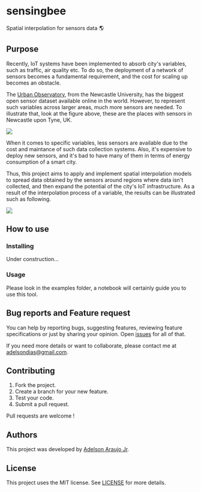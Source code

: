 # sensingbee

Spatial interpolation for sensors data :earth_americas:

## Purpose

Recently, IoT systems have been implemented to absorb city's variables, such as traffic, air quality etc. To do so, the deployment of a network of sensors becomes a fundamental requirement, and the cost for scaling up becomes an obstacle.

The [Urban Observatory](http://uoweb1.ncl.ac.uk), from the Newcastle University, has the biggest open sensor dataset available online in the world. However, to represent such variables across larger areas, much more sensors are needed. To illustrate that, look at the figure above, these are the places with sensors in Newcastle upon Tyne, UK.

![](https://github.com/adaj/sensingbee/blob/master/examples/plots/sensors.png)

When it comes to specific variables, less sensors are available due to the cost and maintance of such data collection systems. Also, it's expensive to deploy new sensors, and it's bad to have many of them in terms of energy consumption of a smart city.

Thus, this project aims to apply and implement spatial interpolation models to spread data obtained by the sensors around regions where data isn't collected, and then expand the potential of the city's IoT infrastructure. As a result of the interpolation process of a variable, the results can be illustrated such as following.

![](https://github.com/adaj/sensingbee/blob/master/examples/plots/interpolation_no2.png?raw=true)


## How to use

### Installing

Under construction...

### Usage


Please look in the examples folder, a notebook will certainly guide you to use this tool.


## Bug reports and Feature request


You can help by reporting bugs, suggesting features, reviewing feature specifications or just by sharing your opinion. Open [issues](https://github.com/adaj/sensingbee/issues) for all of that.

If you need more details or want to collaborate, please contact me at adelsondias@gmail.com.

## Contributing

1. Fork the project.
2. Create a branch for your new feature.
3. Test your code.
4. Submit a pull request.

Pull requests are welcome !


## Authors

This project was developed by [Adelson Araujo Jr](https://adaj.github.io).

## License

This project uses the MIT license. See [LICENSE](https://github.com/adaj/sensingbee/blob/master/LICENSE.md) for more details.
